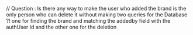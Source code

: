 // Question : Is there any way to make the user who added the brand is the only person who can delete it without making two queries for the Database ?! one for finding the brand and matching  the addedby field with the authUser Id and the other one for the deletion 
